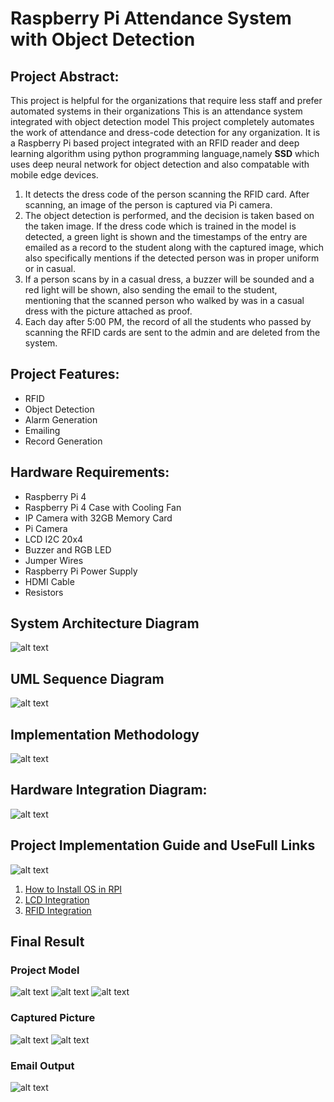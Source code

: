 # Raspberry Pi Attendance System with Object Detection
## Project Abstract:
This project is helpful for the organizations that require less staff and prefer automated systems in their organizations This is an attendance system integrated with object detection model This project completely automates the work of attendance and dress-code detection for any organization.
It is a Raspberry Pi based project integrated with an RFID reader and deep learning algorithm using python programming language,namely **SSD** which uses deep neural network for object detection and also compatable with mobile edge devices.
1. It detects the dress code of the person scanning the RFID card. After scanning, an image of the person is captured via Pi camera.
2. The object detection is performed, and the decision is taken based on the taken image. 
If the dress code which is trained in the model is detected, a green light is shown and the timestamps of the entry are emailed as a record to the student along with the captured image, which also specifically mentions if the detected person was in proper uniform or in casual. 
3. If a person scans by in a casual dress, a buzzer will be sounded and a red light will be shown, also sending the email to the student, mentioning that the scanned person who walked by was in a 
casual dress with the picture attached as proof.
4. Each day after 5:00 PM, the record of all the students who passed by scanning the RFID cards are sent to the admin and are deleted from the system.

## Project Features:
- RFID
- Object Detection
- Alarm Generation
- Emailing
- Record Generation

## Hardware Requirements:
- Raspberry Pi 4
- Raspberry Pi 4 Case with Cooling Fan
- IP Camera with 32GB Memory Card
- Pi Camera
- LCD I2C 20x4
- Buzzer and RGB LED
- Jumper Wires
- Raspberry Pi Power Supply
- HDMI Cable
- Resistors
 

## System Architecture Diagram
![alt text](https://github.com/NOMANSAEEDSOOMRO/Attendance-System/blob/main/Images/sad.jpg)
## UML Sequence Diagram
![alt text](https://github.com/NOMANSAEEDSOOMRO/Attendance-System/blob/main/Images/uml.png)
## Implementation Methodology
![alt text](https://github.com/NOMANSAEEDSOOMRO/Attendance-System/blob/main/Images/sdm.png)
## Hardware Integration Diagram:
![alt text](https://github.com/NOMANSAEEDSOOMRO/Attendance-System/blob/main/Images/connection%20wiring.jpg)
## Project Implementation Guide and UseFull Links
![alt text](https://github.com/NOMANSAEEDSOOMRO/Attendance-System/blob/main/Images/Email.png)
1. [How to Install OS in RPI](https://www.instructables.com/HOW-TO-INSTALL-RASPBIAN-OS-IN-YOUR-RASPBERRY-PI/)
2. [LCD Integration](https://www.electroniclinic.com/raspberry-pi-16x2-lcd-i2c-interfacing-and-python-programming/)
3. [RFID Integration](https://pimylifeup.com/raspberry-pi-rfid-rc522/)

## Final Result
### Project Model
![alt text](https://github.com/NOMANSAEEDSOOMRO/Attendance-System/blob/main/Images/model%201.jpg)
![alt text](https://github.com/NOMANSAEEDSOOMRO/Attendance-System/blob/main/Images/model%202.jpg)
![alt text](https://github.com/NOMANSAEEDSOOMRO/Attendance-System/blob/main/Images/model%204.jpg)
### Captured Picture
![alt text](https://github.com/NOMANSAEEDSOOMRO/Attendance-System/blob/main/Images/uniform.jpg)
![alt text](https://github.com/NOMANSAEEDSOOMRO/Attendance-System/blob/main/Images/casual.jpg)
### Email Output 
![alt text](https://github.com/NOMANSAEEDSOOMRO/Attendance-System/blob/main/Images/Email.png)









